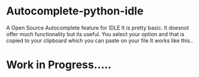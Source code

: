 # Autocomplete-python-idle
A Open Source Autocomplete feature for IDLE
It is pretty basic. It doesnot offer much functionality but its useful.
You select your option and that is copied to your clipboard which you can paste on your file 
It works like this..

# Work in Progress.....
